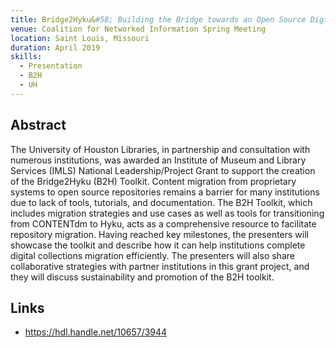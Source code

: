 ```yaml
---
title: Bridge2Hyku&#58; Building the Bridge towards an Open Source Digital Solution
venue: Coalition for Networked Information Spring Meeting
location: Saint Louis, Missouri
duration: April 2019
skills:
  - Presentation
  - B2H
  - UH
---
```


Abstract
-------

The University of Houston Libraries, in partnership and consultation with numerous institutions, was awarded an Institute of Museum and Library Services (IMLS) National Leadership/Project Grant to support the creation of the Bridge2Hyku (B2H) Toolkit. Content migration from proprietary systems to open source repositories remains a barrier for many institutions due to lack of tools, tutorials, and documentation. The B2H Toolkit, which includes migration strategies and use cases as well as tools for transitioning from CONTENTdm to Hyku, acts as a comprehensive resource to facilitate repository migration. Having reached key milestones, the presenters will showcase the toolkit and describe how it can help institutions complete digital collections migration efficiently. The presenters will also share collaborative strategies with partner institutions in this grant project, and they will discuss sustainability and promotion of the B2H toolkit.


Links
----------

* <https://hdl.handle.net/10657/3944>
